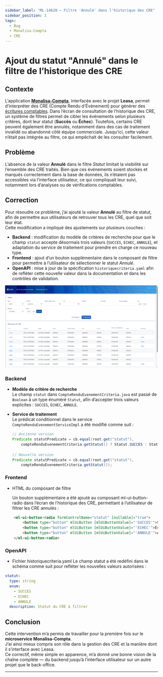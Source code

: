 ```yaml
---
sidebar_label: "ML-14620 – Filtre 'Annulé' dans l'historique des CRE"
sidebar_position: 3
tags:
  - Bug
  - Monalisa-Compta
  - CRE
---
```


# Ajout du statut "Annulé" dans le filtre de l’historique des CRE

## Contexte

L’application **[Monalisa-Compta](../../../annexes/compta)**, interfacée avec le projet **Leasa**, permet d’interpréter des CRE (Compte Rendu d'Événement) pour générer des [écritures comptables](./../../../glossaire/Vocab_metier.md#écriture-comptables). Dans l’écran de consultation de l’historique des CRE, un système de filtres permet de cibler les événements selon plusieurs critères, dont leur statut (**Succès** ou **Échec**). Toutefois, certains CRE peuvent également être annulés, notamment dans des cas de traitement invalidé ou abandonné côté équipe commerciale. Jusqu’ici, cette valeur n’était pas intégrée au filtre, ce qui empêchait de les consulter facilement.

## Problème

L’absence de la valeur **Annulé** dans le filtre *Statut* limitait la visibilité sur l’ensemble des CRE traités. Bien que ces événements soient stockés et marqués correctement dans la base de données, ils n’étaient pas accessibles via l’interface utilisateur, ce qui compliquait leur suivi, notamment lors d’analyses ou de vérifications comptables.

## Correction

Pour résoudre ce problème, j’ai ajouté la valeur **Annulé** au filtre de statut, afin de permettre aux utilisateurs de retrouver tous les CRE, quel que soit leur état.  
Cette modification a impliqué des ajustements sur plusieurs couches :  

- **Backend** : modification du modèle de critères de recherche pour que le champ `statut` accepte désormais trois valeurs (`SUCCES`, `ECHEC`, `ANNULE`), et adaptation du service de traitement pour prendre en charge ce nouveau type.  
- **Frontend** : ajout d’un bouton supplémentaire dans le composant de filtre pour permettre à l’utilisateur de sélectionner le statut *Annulé*.  
- **OpenAPI** : mise à jour de la spécification `historiquecriteria.yaml` afin de refléter cette nouvelle valeur dans la documentation et dans les contrôles de validation.

![Screenshot de la page après correction](ml_14620.png)

### Backend

- **Modèle de critère de recherche**  
  Le champ `statut` dans `CompteRenduEvenementCriteria.java` est passé de `Boolean` à un type énuméré `Statut`, afin d’accepter trois valeurs explicites : `SUCCES`, `ECHEC`, `ANNULE`.

- **Service de traitement**  
  Le prédicat conditionnel dans le service `CompteRenduEvenementServiceImpl` a été modifié comme suit :

  ```java
  // Ancienne version
  Predicate statutPredicate = cb.equal(root.get("statut"),
      compteRenduEvenementCriteria.getStatut() ? Statut.SUCCES : Statut.ECHEC);

  // Nouvelle version
  Predicate statutPredicate = cb.equal(root.get("statut"),
      compteRenduEvenementCriteria.getStatut());
    ```

### Frontend

- HTML du composant de filtre

    Un bouton supplémentaire a été ajouté au composant ml-ui-button-radio dans l’écran de l’historique des CRE, permettant à l’utilisateur de filtrer les CRE annulés :

```html
    <ml-ui-button-radio formControlName="statut" [nullable]="true">
        <button type="button" mlUiButton [mlUiButtonValue]="'SUCCES'">Succès</button>
        <button type="button" mlUiButton [mlUiButtonValue]="'ECHEC'">Échec</button>
        <button type="button" mlUiButton [mlUiButtonValue]="'ANNULE'">Annulé</button>
    </ml-ui-button-radio>
```

### OpenAPI

- Fichier historiquecriteria.yaml
Le champ statut a été redéfini dans le schéma comme suit pour refléter les nouvelles valeurs autorisées :

````yaml
statut:
  type: string
  enum:
    - SUCCES
    - ECHEC
    - ANNULE
  description: Statut du CRE à filtrer
````

## Conclusion

Cette intervention m’a permis de travailler pour la première fois sur le **microservice Monalisa-Compta**.  
J’ai ainsi mieux compris son rôle dans la gestion des CRE et la manière dont il s’interface avec Leasa.  
Ce correctif, même simple en apparence, m’a donné une bonne vision de la chaîne complète — du backend jusqu’à l’interface utilisateur sur un autre projet que le back-office.

---
